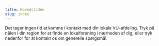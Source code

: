 ```yaml
---
title: Hovedstaden
slug: index
---
```


Det tager ingen tid at komme i kontakt med din lokale VU-afdeling.
Tryk på nålen i din region for at finde en lokalforening i nærheden af dig, eller tryk nedenfor for at kontakt os om generelle spørgsmål.
